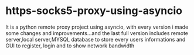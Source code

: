 # https-socks5-proxy-using-asyncio
It is a python remote proxy project using asyncio, with every version i made some changes and improvements...and the last full version includes remote server,local server,MYSQL database to store every users informations  and GUI to register, login and to show network bandwidth
